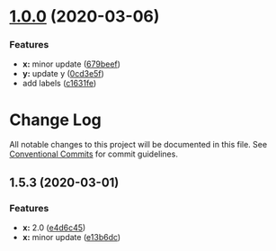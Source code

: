 # [1.0.0](https://github.com/azu/monorepo-sandbox/compare/v1.5.3...v1.0.0) (2020-03-06)


### Features

* **x:** minor update ([679beef](https://github.com/azu/monorepo-sandbox/commit/679beef278b84766fbce00de48a577982151cbdc))
* **y:** update y ([0cd3e5f](https://github.com/azu/monorepo-sandbox/commit/0cd3e5f0c4b5219264fe41ab5a08318c1eb3686c))
* add labels ([c1631fe](https://github.com/azu/monorepo-sandbox/commit/c1631fedeb2763d284681b2e020a142587d62062))



# Change Log

All notable changes to this project will be documented in this file.
See [Conventional Commits](https://conventionalcommits.org) for commit guidelines.

## 1.5.3 (2020-03-01)


### Features

* **x:** 2.0 ([e4d6c45](https://github.com/azu/monorepo-sandbox/commit/e4d6c457d9625a9c09ce5ad69cf6169993f26a7b))
* **x:** minor update ([e13b6dc](https://github.com/azu/monorepo-sandbox/commit/e13b6dc17abed046fa2abeb62eef4269d7dcd835))
